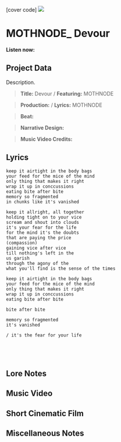 [cover code] ![](57175019_319474918741616_8502199518755923887_n.jpg)

# MOTHNODE_ Devour

**Listen now:** 

## Project Data

Description.

> **Title:** Devour / **Featuring:** MOTHNODE

> **Production:**  / **Lyrics:** MOTHNODE

> **Beat:**

> **Narrative Design:**

> **Music Video Credits:**


## Lyrics

```
keep it airtight in the body bags
your feed for the mice of the mind
only thing that makes it right
wrap it up in conccussions 
eating bite after bite 
memory so fragmented 
in chunks like it's vanished

keep it allright, all together
holding tight on to your vice
scream and shout into clouds
it's your fear for the life 
for the mind it's the doubts
that are paying the price
(compassion)
gaining vice after vice
till nothing's left in the 
us garish
through the agony of the 
what you'll find is the sense of the times

keep it airtight in the body bags
your feed for the mice of the mind
only thing that makes it right
wrap it up in conccussions
eating bite after bite

bite after bite 

memory so fragmented 
it's vanished

/ it's the fear for your life





```

## Lore Notes

## Music Video

## Short Cinematic Film

## Miscellaneous Notes

